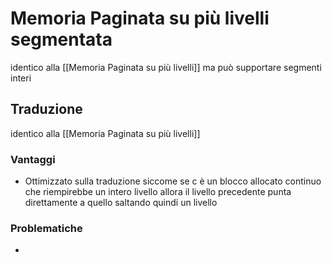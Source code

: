 # Memoria Paginata su più livelli segmentata

identico alla [[Memoria Paginata su più livelli]]  ma può supportare segmenti interi

## Traduzione

identico alla [[Memoria Paginata su più livelli]]

### Vantaggi

- Ottimizzato sulla traduzione siccome se c è un blocco allocato continuo che riempirebbe un intero livello allora il livello precedente punta direttamente a quello saltando quindi un livello

### Problematiche

-
